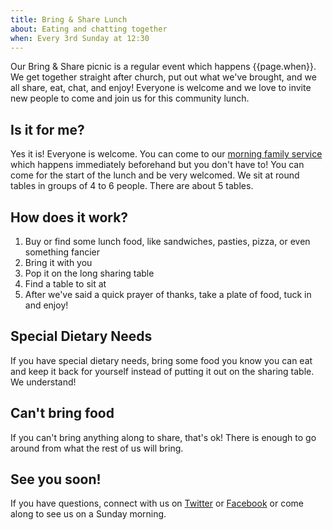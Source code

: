```yaml
---
title: Bring & Share Lunch
about: Eating and chatting together
when: Every 3rd Sunday at 12:30
---
```


Our Bring & Share picnic is a regular event which happens {{page.when}}. We get together straight after church, put out what we've brought, and we all share, eat, chat, and enjoy! Everyone is welcome and we love to invite new people to come and join us for this community lunch.

## Is it for me?

Yes it is! Everyone is welcome. You can come to our [morning family service][ms] which happens immediately beforehand but you don't have to! You can come for the start of the lunch and be very welcomed. We sit at round tables in groups of 4 to 6 people. There are about 5 tables.

[ms]: /services/familyservice/

## How does it work?

 1. Buy or find some lunch food, like sandwiches, pasties, pizza, or even something fancier
 2. Bring it with you
 3. Pop it on the long sharing table
 4. Find a table to sit at
 5. After we've said a quick prayer of thanks, take a plate of food, tuck in and enjoy!
 
## Special Dietary Needs

If you have special dietary needs, bring some food you know you can eat and keep it back for yourself instead of putting it out on the sharing table. We understand!

## Can't bring food

If you can't bring anything along to share, that's ok! There is enough to go around from what the rest of us will bring.

## See you soon!

If you have questions, connect with us on [Twitter][twitter] or [Facebook][facebook] or come along to see us on a Sunday morning.

[twitter]: https://twitter.com/Canning_Road
[facebook]: https://www.facebook.com/canningroad